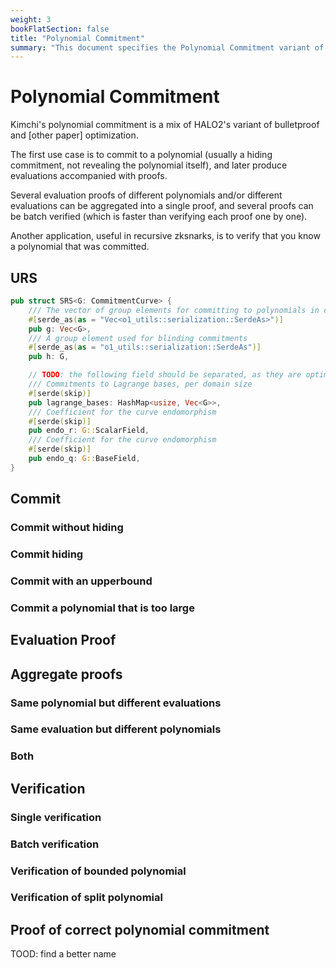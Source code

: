 ```yaml
---
weight: 3
bookFlatSection: false
title: "Polynomial Commitment"
summary: "This document specifies the Polynomial Commitment variant of PLONK."
---
```


# Polynomial Commitment

Kimchi's polynomial commitment is a mix of HALO2's variant of bulletproof and [other paper] optimization.

The first use case is to commit to a polynomial (usually a hiding commitment, not revealing the polynomial itself), and later produce evaluations accompanied with proofs.

Several evaluation proofs of different polynomials and/or different evaluations can be aggregated into a single proof, and several proofs can be batch verified (which is faster than verifying each proof one by one).

Another application, useful in recursive zksnarks, is to verify that you know a polynomial that was committed.

## URS

```rust
pub struct SRS<G: CommitmentCurve> {
    /// The vector of group elements for committing to polynomials in coefficient form
    #[serde_as(as = "Vec<o1_utils::serialization::SerdeAs>")]
    pub g: Vec<G>,
    /// A group element used for blinding commitments
    #[serde_as(as = "o1_utils::serialization::SerdeAs")]
    pub h: G,

    // TODO: the following field should be separated, as they are optimization values
    /// Commitments to Lagrange bases, per domain size
    #[serde(skip)]
    pub lagrange_bases: HashMap<usize, Vec<G>>,
    /// Coefficient for the curve endomorphism
    #[serde(skip)]
    pub endo_r: G::ScalarField,
    /// Coefficient for the curve endomorphism
    #[serde(skip)]
    pub endo_q: G::BaseField,
}
```


## Commit



### Commit without hiding

### Commit hiding

### Commit with an upperbound

### Commit a polynomial that is too large

## Evaluation Proof

## Aggregate proofs

### Same polynomial but different evaluations

### Same evaluation but different polynomials

### Both

## Verification

### Single verification

### Batch verification

### Verification of bounded polynomial

### Verification of split polynomial

## Proof of correct polynomial commitment

TOOD: find a better name
